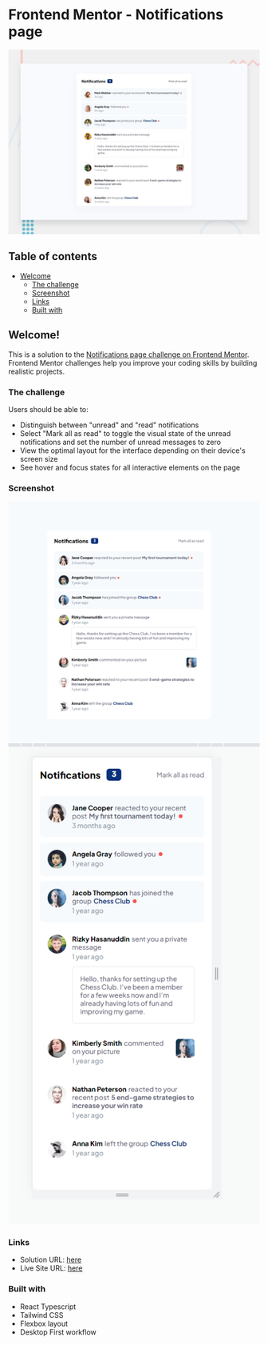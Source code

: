 # Frontend Mentor - Notifications page

![Design preview for the Notifications page coding challenge](./design/desktop-preview.jpg)


## Table of contents

- [Welcome](#welcome!)
  - [The challenge](#the-challenge)
  - [Screenshot](#screenshot)
  - [Links](#links)
  - [Built with](#built-with)

## Welcome!

This is a solution to the [Notifications page challenge on Frontend Mentor](https://www.frontendmentor.io/challenges/notifications-page-DqK5QAmKbC). Frontend Mentor challenges help you improve your coding skills by building realistic projects. 

### The challenge

Users should be able to:

- Distinguish between "unread" and "read" notifications
- Select "Mark all as read" to toggle the visual state of the unread notifications and set the number of unread messages to zero
- View the optimal layout for the interface depending on their device's screen size
- See hover and focus states for all interactive elements on the page

### Screenshot

![Desktop](./screenshot/notifications-desktop.png)
![Mobile](./screenshot/notifications-mobile.png)

### Links
- Solution URL: [here](https://github.com/AntonioTrupac/notifications)
- Live Site URL: [here](https://63e401adf594600008b68425--statuesque-sunburst-5c5894.netlify.app/)


### Built with
- React Typescript
- Tailwind CSS
- Flexbox layout
- Desktop First workflow